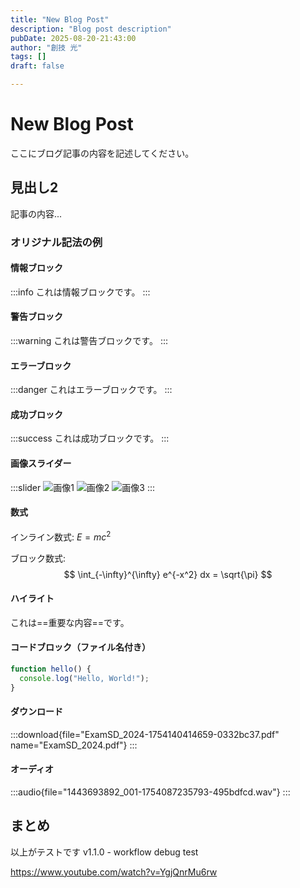 ```yaml
---
title: "New Blog Post"
description: "Blog post description"
pubDate: 2025-08-20-21:43:00
author: "創技 光"
tags: []
draft: false

---
```


# New Blog Post

ここにブログ記事の内容を記述してください。

## 見出し2

記事の内容...

### オリジナル記法の例

#### 情報ブロック
:::info
これは情報ブロックです。
:::

#### 警告ブロック
:::warning
これは警告ブロックです。
:::

#### エラーブロック
:::danger
これはエラーブロックです。
:::

#### 成功ブロック
:::success
これは成功ブロックです。
:::

#### 画像スライダー
:::slider
![画像1](./image1.jpg)
![画像2](./image2.jpg)
![画像3](./image3.jpg)
:::

#### 数式
インライン数式: $E = mc^2$

ブロック数式:
$$
\int_{-\infty}^{\infty} e^{-x^2} dx = \sqrt{\pi}
$$

#### ハイライト
これは==重要な内容==です。

#### コードブロック（ファイル名付き）
```javascript:example.js
function hello() {
  console.log("Hello, World!");
}
```

#### ダウンロード
:::download{file="ExamSD_2024-1754140414659-0332bc37.pdf" name="ExamSD_2024.pdf"}
:::

#### オーディオ


:::audio{file="1443693892_001-1754087235793-495bdfcd.wav"}
:::

## まとめ

以上がテストです v1.1.0 - workflow debug test

https://www.youtube.com/watch?v=YgjQnrMu6rw